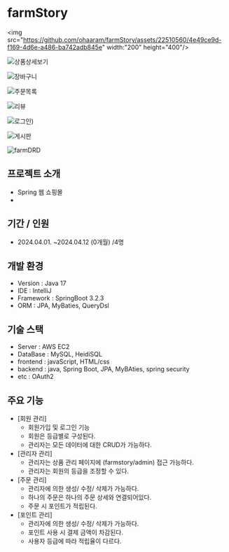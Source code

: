 # farmStory

<img src="https://github.com/ohaaram/farmStory/assets/22510560/4e49ce9d-f169-4d6e-a486-ba742adb845e" width:"200" height="400"/>

![상품상세보기](https://github.com/ohaaram/farmStory/assets/22510560/46ccc73b-587f-4507-b8ce-2deb4a1ed68c)

![장바구니](https://github.com/ohaaram/farmStory/assets/22510560/0a1ace69-0cec-4fba-bde2-834874ce755d)


![주문목록](https://github.com/ohaaram/farmStory/assets/22510560/2224455e-8c77-48e1-b565-1bcbaac2625d)

![리뷰](https://github.com/ohaaram/farmStory/assets/22510560/1c9064b3-a6f1-4dcb-9fa8-9df3a5d8873b)

![로그인](https://github.com/ohaaram/farmStory/assets/22510560/b90e1d97-c87c-4ad2-815e-1d1bc4473402))

![게시판](https://github.com/ohaaram/farmStory/assets/22510560/d07cb42f-a74b-420f-89b6-3a00c9f9376b)


![farmDRD](https://github.com/ohaaram/farmStory/assets/22510560/20a8f2f4-8b22-47ee-93e4-1a5c39a46032)


## 프로젝트 소개
- Spring 웹 쇼핑몰
- 
## 기간 / 인원
- 2024.04.01. ~2024.04.12 (0개월) /4명

## 개발 환경
- Version : Java 17
- IDE : IntelliJ
- Framework : SpringBoot 3.2.3
- ORM : JPA, MyBaties, QueryDsl
  
## 기술 스택
- Server : AWS EC2
- DataBase : MySQL, HeidiSQL
- frontend : javaScript, HTML/css
- backend : java, Spring Boot, JPA, MyBAties, spring security
- etc : OAuth2
  
## 주요 기능
- [회원 관리]
	- 회원가입 및 로그인 기능
	- 회원은 등급별로 구성된다.
	- 관리자는 모든 데이터에 대한 CRUD가 가능하다.
- [관리자 관리]
	- 관리자는 상품 관리 페이지에 (farmstory/admin) 접근 가능하다.
	- 관리자는 회원의 등급을 조정할 수 있다.
- [주문 관리]
	- 관리자에 의한 생성/ 수정/ 삭제가 가능하다.
	- 하나의 주문은 하나의 주문 상세와 연결되어있다.
	- 주문 시 포인트가 적립된다.
- [포인트 관리]
	- 관리자에 의한 생성/ 수정/ 삭제가 가능하다.
	- 포인트 사용 시 결제 금액이 차감된다.
	- 사용자 등급에 따라 적립율이 다르다.

